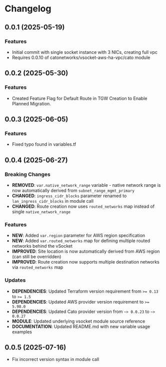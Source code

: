 # Changelog

## 0.0.1 (2025-05-19)

### Features
- Initial commit with single socket instance with 3 NICs, creating full vpc
- Requires 0.0.10 of catonetworks/vsocket-aws-ha-vpc/cato module

## 0.0.2 (2025-05-30)

### Features 
- Created Feature Flag for Default Route in TGW Creation to Enable Planned Migration. 

## 0.0.3 (2025-06-05)

### Features
- Fixed typo found in variables.tf

## 0.0.4 (2025-06-27)

### Breaking Changes
- **REMOVED**: `var.native_network_range` variable - native network range is now automatically derived from `subnet_range_mgmt_primary`
- **CHANGED**: `ingress_cidr_blocks` parameter renamed to `lan_ingress_cidr_blocks` in module call
- **CHANGED**: Route creation now uses `routed_networks` map instead of single `native_network_range`

### Features
- **NEW**: Added `var.region` parameter for AWS region specification
- **NEW**: Added `var.routed_networks` map for defining multiple routed networks behind the vSocket
- **IMPROVED**: Site location is now automatically derived from AWS region (can still be overridden)
- **IMPROVED**: Route creation now supports multiple destination networks via `routed_networks` map

### Updates
- **DEPENDENCIES**: Updated Terraform version requirement from `>= 0.13` to `>= 1.5`
- **DEPENDENCIES**: Updated AWS provider version requirement to `>= 5.98.0`
- **DEPENDENCIES**: Updated Cato provider version from `~> 0.0.23` to `~> 0.0.27`
- **MODULE**: Updated underlying vsocket module source reference
- **DOCUMENTATION**: Updated README.md with new variable usage examples

## 0.0.5 (2025-07-16)
 - Fix incorrect version syntax in module call